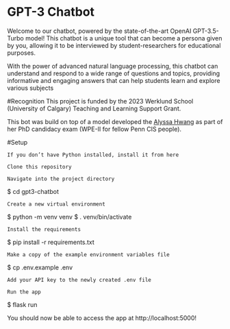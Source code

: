 # GPT-3 Chatbot
Welcome to our chatbot, powered by the state-of-the-art OpenAI GPT-3.5-Turbo model! This chatbot is a unique tool that can become a persona given by you, allowing it to be interviewed by student-researchers for educational purposes.

With the power of advanced natural language processing, this chatbot can understand and respond to a wide range of questions and topics, providing informative and engaging answers that can help students learn and explore various subjects


#Recognition
This project is funded by the 2023 Werklund School (University of Calgary) Teaching and Learning Support Grant. 

This bot was build on top of a model developed the [Alyssa Hwang](https://alyssahwang.com) as part of her PhD candidacy exam
(WPE-II for fellow Penn CIS people).

#Setup

    If you don’t have Python installed, install it from here

    Clone this repository

    Navigate into the project directory

$ cd gpt3-chatbot

    Create a new virtual environment

$ python -m venv venv
$ . venv/bin/activate

    Install the requirements

$ pip install -r requirements.txt

    Make a copy of the example environment variables file

$ cp .env.example .env

    Add your API key to the newly created .env file

    Run the app

$ flask run

You should now be able to access the app at http://localhost:5000!

